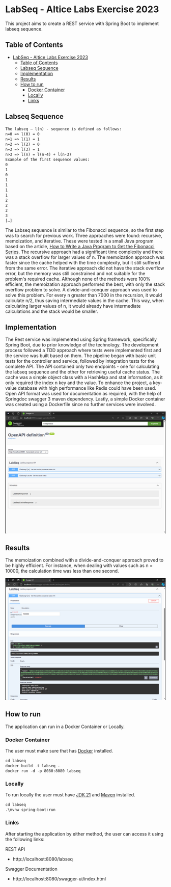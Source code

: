 # LabSeq - Altice Labs Exercise 2023

This project aims to create a REST service with Spring Boot to implement labseq sequence.

## Table of Contents

- [LabSeq - Altice Labs Exercise 2023](#labseq---altice-labs-exercise-2023)
  - [Table of Contents](#table-of-contents)
  - [Labseq Sequence](#labseq-sequence)
  - [Implementation](#implementation)
  - [Results](#results)
  - [How to run](#how-to-run)
    - [Docker Container](#docker-container)
    - [Locally](#locally)
    - [Links](#links)

## Labseq Sequence

```
The labseq – l(n) - sequence is defined as follows:
n=0 => l(0) = 0
n=1 => l(1) = 1
n=2 => l(2) = 0
n=3 => l(3) = 1
n>3 => l(n) = l(n-4) + l(n-3)
Example of the first sequence values:
0
1
0
1
1
1
1
2
2
2
3
[…]
```

The Labseq sequence is similar to the Fibonacci sequence, so the first step was to search for previous work. Three approaches were found: recursive, memoization, and iterative. These were tested in a small Java program based on the article, [How to Write a Java Program to Get the Fibonacci Series](https://www.freecodecamp.org/news/how-to-write-a-java-program-to-find-the-fibonacci-series/). The recursive approach had a significant time complexity and there was a stack overflow for larger values of n. The memoization approach was faster since the cache helped with the time complexity, but it still suffered from the same error. The iterative approach did not have the stack overflow error, but the memory was still constrained and not suitable for the problem's required cache. Although none of the methods were 100% efficient, the memoization approach performed the best, with only the stack overflow problem to solve. A divide-and-conquer approach was used to solve this problem. For every n greater than 7000 in the recursion, it would calculate n/2, thus saving intermediate values in the cache. This way, when calculating larger values of n, it would already have intermediate calculations and the stack would be smaller.

## Implementation

The Rest service was implemented using Spring framework, specifically Spring Boot, due to prior knowledge of the technology. The development process followed a TDD approach where tests were implemented first and the service was built based on them. The pipeline began with basic unit tests for the controller and service, followed by integration tests for the complete API. The API contained only two endpoints - one for calculating the labseq sequence and the other for retrieving useful cache status. The cache was a simple object class with a HashMap and stat information, as it only required the index n key and the value. To enhance the project, a key-value database with high performance like Redis could have been used. Open API format was used for documentation as required, with the help of Springdoc swagger 3 maven dependency. Lastly, a simple Docker container was created using a Dockerfile since no further services were involved.

![API](Images/api.png)

## Results

The memoization combined with a divide-and-conquer approach proved to be highly efficient. For instance, when dealing with values such as n = 10000, the calculation time was less than one second.

![Labseq for n = 100000](/Images/labseq100000.png)

## How to run

The application can run in a Docker Container or Locally.

### Docker Container

The user must make sure that has [Docker](https://www.docker.com/products/docker-desktop/) installed.

```
cd labseq
docker build -t labseq .
docker run -d -p 8080:8080 labseq
```

### Locally

To run locally the user must have [JDK 21](https://www.oracle.com/java/technologies/downloads/) and [Maven](https://maven.apache.org/) installed.

```
cd labseq
.\mvnw spring-boot:run
```

### Links

After starting the application by either method, the user can access it using the following links:

REST API
- http://localhost:8080/labseq

Swagger Documentation
- http://localhost:8080/swagger-ui/index.html